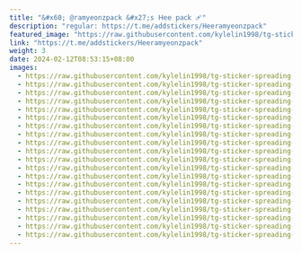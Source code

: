 ```yaml
---
title: "&#x60; @ramyeonzpack &#x27;s 𝖧𝖾𝖾 𝗉𝖺𝖼𝗄 🩹"
description: "regular: https://t.me/addstickers/Heeramyeonzpack"
featured_image: "https://raw.githubusercontent.com/kylelin1998/tg-sticker-spreading-worldwide-images/main/img/9cc2c4bb-7eae-47a5-9bac-6389d69e8292.jpg"
link: "https://t.me/addstickers/Heeramyeonzpack"
weight: 3
date: 2024-02-12T08:53:15+08:00
images:
  - https://raw.githubusercontent.com/kylelin1998/tg-sticker-spreading-worldwide-images/main/img/9cc2c4bb-7eae-47a5-9bac-6389d69e8292.jpg
  - https://raw.githubusercontent.com/kylelin1998/tg-sticker-spreading-worldwide-images/main/img/aadb1cc6-46b3-4ba6-8d6e-9039ad762e93.jpg
  - https://raw.githubusercontent.com/kylelin1998/tg-sticker-spreading-worldwide-images/main/img/3845c2fb-c3d5-4309-9bea-1f6cdbd728c1.jpg
  - https://raw.githubusercontent.com/kylelin1998/tg-sticker-spreading-worldwide-images/main/img/5cb6661b-5d30-43ae-8707-1a08f90aa508.jpg
  - https://raw.githubusercontent.com/kylelin1998/tg-sticker-spreading-worldwide-images/main/img/68949821-e1af-42a9-bcc9-2c2141168b4f.jpg
  - https://raw.githubusercontent.com/kylelin1998/tg-sticker-spreading-worldwide-images/main/img/badf5666-6f19-4edd-8b54-e5617174acae.jpg
  - https://raw.githubusercontent.com/kylelin1998/tg-sticker-spreading-worldwide-images/main/img/966564d2-c9b3-405c-9526-10690e95626f.jpg
  - https://raw.githubusercontent.com/kylelin1998/tg-sticker-spreading-worldwide-images/main/img/191b6c0d-c982-4804-a002-73e5fc44abd3.jpg
  - https://raw.githubusercontent.com/kylelin1998/tg-sticker-spreading-worldwide-images/main/img/98f72b44-ddaa-4567-9365-b68ac7c31a73.jpg
  - https://raw.githubusercontent.com/kylelin1998/tg-sticker-spreading-worldwide-images/main/img/bce24593-4454-4664-a423-db5e7e021320.jpg
  - https://raw.githubusercontent.com/kylelin1998/tg-sticker-spreading-worldwide-images/main/img/34574a7d-962f-4e0c-9a0c-4a9b088f9156.jpg
  - https://raw.githubusercontent.com/kylelin1998/tg-sticker-spreading-worldwide-images/main/img/27818acc-bb06-49b9-a9dd-1212d707e1f6.jpg
  - https://raw.githubusercontent.com/kylelin1998/tg-sticker-spreading-worldwide-images/main/img/8796a9a2-5ec6-486e-b39c-1e1b64352416.jpg
  - https://raw.githubusercontent.com/kylelin1998/tg-sticker-spreading-worldwide-images/main/img/5dfa51bf-a133-48e1-8856-84fc2dbe61ea.jpg
  - https://raw.githubusercontent.com/kylelin1998/tg-sticker-spreading-worldwide-images/main/img/c1f8eabd-2382-4321-b1f0-f926a91bbb77.jpg
  - https://raw.githubusercontent.com/kylelin1998/tg-sticker-spreading-worldwide-images/main/img/ddaf320a-9fe7-4db8-b156-db179eb4caae.jpg
  - https://raw.githubusercontent.com/kylelin1998/tg-sticker-spreading-worldwide-images/main/img/0a57452a-7818-40e9-8bd9-f8232e78f4e2.jpg
  - https://raw.githubusercontent.com/kylelin1998/tg-sticker-spreading-worldwide-images/main/img/60c7c7ac-4351-42db-9f1e-753853d49022.jpg
  - https://raw.githubusercontent.com/kylelin1998/tg-sticker-spreading-worldwide-images/main/img/104d9e54-778c-45a6-98e2-0ddc1e831579.jpg
  - https://raw.githubusercontent.com/kylelin1998/tg-sticker-spreading-worldwide-images/main/img/0fc75395-d998-463e-ae36-4c5bceacb61a.jpg
---
```

